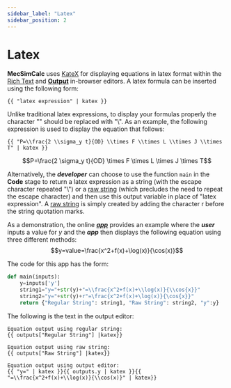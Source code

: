 ```yaml
---
sidebar_label: "Latex"
sidebar_position: 2
---
```


# Latex

**MecSimCalc** uses [KateX](https://katex.org/) for displaying equations in latex format within the [Rich Text](../Inputs/Input-Types.md) and [**Output**](Overview) in-browser editors. A latex formula can be inserted using the following form:

```
{{ "latex expression" | katex }}
```

Unlike traditional latex expressions, to display your formulas properly the character "\" should be replaced with "\\\". As an example, the following expression is used to display the equation that follows:

```
{{ "P=\\frac{2 \\sigma_y t}{OD} \\times F \\times L \\times J \\times T" | katex }}
```

$$P=\frac{2 \sigma_y t}{OD} \times F \times L \times J \times T$$

Alternatively, the _**developer**_ can choose to use the function `main` in the **Code** stage to return a latex expression as a string (with the escape character repeated "\\\") or a [raw string](https://www.journaldev.com/23598/python-raw-string) (which precludes the need to repeat the escape character) and then use this output variable in place of "latex expression". A [raw string](https://www.journaldev.com/23598/python-raw-string) is simply created by adding the character r before the string quotation marks.

As a demonstration, the online [_**app**_](https://mecsimcalc.com/app/8432496/displaying_katex_equations) provides an example where the _**user**_ inputs a value for $y$ and the _**app**_ then displays the following equation using three different methods:
$$y=value=\frac{x^2+f(x)+\log(x)}{\cos(x)}$$

The code for this app has the form:

```python
def main(inputs):
    y=inputs['y']
    string1="y="+str(y)+"=\\frac{x^2+f(x)+\\log(x)}{\\cos{x}}"
    string2="y="+str(y)+r"=\frac{x^2+f(x)+\log(x)}{\cos{x}}"
    return {"Regular String": string1, "Raw String": string2, "y":y}
```

The following is the text in the output editor:

```
Equation output using regular string:
{{ outputs["Regular String"] |katex}}

Equation output using raw string:
{{ outputs["Raw String"] |katex}}

Equation output using output editor:
{{ "y=" | katex }}{{ outputs.y | katex }}{{ "=\\frac{x^2+f(x)+\\log(x)}{\\cos(x)}" | katex}}
```
